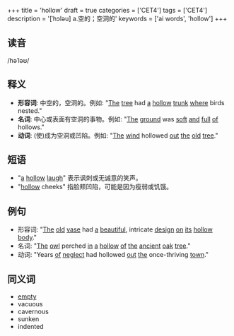 +++
title = 'hollow'
draft = true
categories = ['CET4']
tags = ['CET4']
description = '[ˈhɔləu] a.空的；空洞的'
keywords = ['ai words', 'hollow']
+++

## 读音
/həˈləʊ/

## 释义
- **形容词**: 中空的，空洞的。例如: "[The](/post/the/) [tree](/post/tree/) had [a](/post/a/) [hollow](/post/hollow/) [trunk](/post/trunk/) [where](/post/where/) birds nested."
- **名词**: 中心或表面有空洞的事物。例如: "[The](/post/the/) [ground](/post/ground/) was [soft](/post/soft/) [and](/post/and/) [full](/post/full/) [of](/post/of/) hollows."
- **动词**: (使)成为空洞或凹陷。例如: "[The](/post/the/) [wind](/post/wind/) hollowed [out](/post/out/) [the](/post/the/) [old](/post/old/) [tree](/post/tree/)."

## 短语
- "[a](/post/a/) [hollow](/post/hollow/) [laugh](/post/laugh/)" 表示讽刺或无诚意的笑声。
- "[hollow](/post/hollow/) cheeks" 指脸颊凹陷，可能是因为瘦弱或饥饿。

## 例句
- 形容词: "[The](/post/the/) [old](/post/old/) [vase](/post/vase/) had [a](/post/a/) [beautiful](/post/beautiful/), intricate [design](/post/design/) [on](/post/on/) [its](/post/its/) [hollow](/post/hollow/) [body](/post/body/)."
- 名词: "[The](/post/the/) [owl](/post/owl/) perched [in](/post/in/) [a](/post/a/) [hollow](/post/hollow/) [of](/post/of/) [the](/post/the/) [ancient](/post/ancient/) [oak](/post/oak/) [tree](/post/tree/)."
- 动词: "Years [of](/post/of/) [neglect](/post/neglect/) had hollowed [out](/post/out/) [the](/post/the/) once-thriving [town](/post/town/)."

## 同义词
- [empty](/post/empty/)
- vacuous
- cavernous
- sunken
- indented

